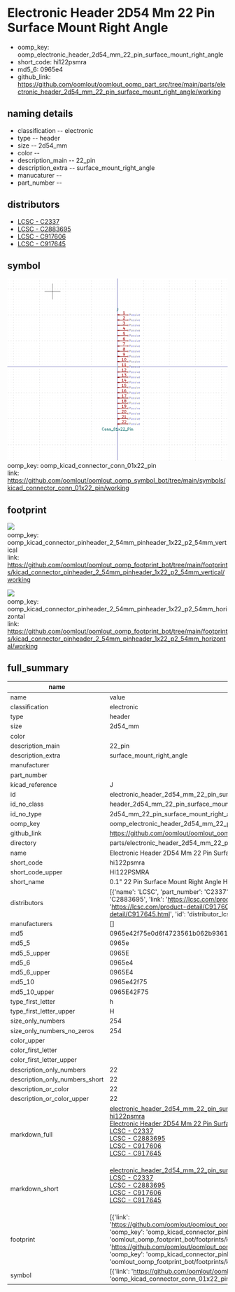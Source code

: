 # Electronic Header 2D54 Mm 22 Pin Surface Mount Right Angle

  
* oomp_key: oomp_electronic_header_2d54_mm_22_pin_surface_mount_right_angle 
* short_code: hi122psmra
* md5_6: 0965e4  
* github_link: https://github.com/oomlout/oomlout_oomp_part_src/tree/main/parts/electronic_header_2d54_mm_22_pin_surface_mount_right_angle/working  
## naming details
* classification -- electronic
* type -- header
* size -- 2d54_mm
* color -- 
* description_main -- 22_pin
* description_extra -- surface_mount_right_angle
* manucaturer -- 
* part_number -- 

## distributors
* [LCSC - C2337](https://lcsc.com/product-detail/C2337.html)  
* [LCSC - C2883695](https://lcsc.com/product-detail/C2883695.html)  
* [LCSC - C917606](https://lcsc.com/product-detail/C917606.html)  
* [LCSC - C917645](https://lcsc.com/product-detail/C917645.html)  


## symbol

![](symbol/0/working/working_600.png)  
oomp_key: oomp_kicad_connector_conn_01x22_pin  
link: https://github.com/oomlout/oomlout_oomp_symbol_bot/tree/main/symbols/kicad_connector_conn_01x22_pin/working  

## footprint

![](footprint/0/working/working_600.png)  
oomp_key: oomp_kicad_connector_pinheader_2_54mm_pinheader_1x22_p2_54mm_vertical  
link: https://github.com/oomlout/oomlout_oomp_footprint_bot/tree/main/footprints/kicad_connector_pinheader_2_54mm_pinheader_1x22_p2_54mm_vertical/working  

![](footprint/0/working/working_600.png)  
oomp_key: oomp_kicad_connector_pinheader_2_54mm_pinheader_1x22_p2_54mm_horizontal  
link: https://github.com/oomlout/oomlout_oomp_footprint_bot/tree/main/footprints/kicad_connector_pinheader_2_54mm_pinheader_1x22_p2_54mm_horizontal/working  

## full_summary
| name | value | 
| --- | --- | 
| name | value | 
| classification | electronic | 
| type | header | 
| size | 2d54_mm | 
| color |  | 
| description_main | 22_pin | 
| description_extra | surface_mount_right_angle | 
| manufacturer |  | 
| part_number |  | 
| kicad_reference | J | 
| id | electronic_header_2d54_mm_22_pin_surface_mount_right_angle | 
| id_no_class | header_2d54_mm_22_pin_surface_mount_right_angle | 
| id_no_type | 2d54_mm_22_pin_surface_mount_right_angle | 
| oomp_key | oomp_electronic_header_2d54_mm_22_pin_surface_mount_right_angle | 
| github_link | https://github.com/oomlout/oomlout_oomp_part_src/tree/main/parts/electronic_header_2d54_mm_22_pin_surface_mount_right_angle/working | 
| directory | parts/electronic_header_2d54_mm_22_pin_surface_mount_right_angle | 
| name | Electronic Header 2D54 Mm 22 Pin Surface Mount Right Angle | 
| short_code | hi122psmra | 
| short_code_upper | HI122PSMRA | 
| short_name | 0.1" 22 Pin Surface Mount Right Angle Header | 
| distributors | [{'name': 'LCSC', 'part_number': 'C2337', 'link': 'https://lcsc.com/product-detail/C2337.html', 'id': 'distributor_lcsc'}, {'name': 'LCSC', 'part_number': 'C2883695', 'link': 'https://lcsc.com/product-detail/C2883695.html', 'id': 'distributor_lcsc'}, {'name': 'LCSC', 'part_number': 'C917606', 'link': 'https://lcsc.com/product-detail/C917606.html', 'id': 'distributor_lcsc'}, {'name': 'LCSC', 'part_number': 'C917645', 'link': 'https://lcsc.com/product-detail/C917645.html', 'id': 'distributor_lcsc'}] | 
| manufacturers | [] | 
| md5 | 0965e42f75e0d6f4723561b062b93617 | 
| md5_5 | 0965e | 
| md5_5_upper | 0965E | 
| md5_6 | 0965e4 | 
| md5_6_upper | 0965E4 | 
| md5_10 | 0965e42f75 | 
| md5_10_upper | 0965E42F75 | 
| type_first_letter | h | 
| type_first_letter_upper | H | 
| size_only_numbers | 254 | 
| size_only_numbers_no_zeros | 254 | 
| color_upper |  | 
| color_first_letter |  | 
| color_first_letter_upper |  | 
| description_only_numbers | 22 | 
| description_only_numbers_short | 22 | 
| description_or_color | 22 | 
| description_or_color_upper | 22 | 
| markdown_full | [electronic_header_2d54_mm_22_pin_surface_mount_right_angle](https://github.com/oomlout/oomlout_oomp_part_src/tree/main/parts/electronic_header_2d54_mm_22_pin_surface_mount_right_angle/working)<br>[hi122psmra](https://github.com/oomlout/oomlout_oomp_part_src/tree/main/parts/electronic_header_2d54_mm_22_pin_surface_mount_right_angle/working)<br>[Electronic Header 2D54 Mm 22 Pin Surface Mount Right Angle](https://github.com/oomlout/oomlout_oomp_part_src/tree/main/parts/electronic_header_2d54_mm_22_pin_surface_mount_right_angle/working)<br>[LCSC - C2337<br>](https://lcsc.com/product-detail/C2337.html)[LCSC - C2883695<br>](https://lcsc.com/product-detail/C2883695.html)[LCSC - C917606<br>](https://lcsc.com/product-detail/C917606.html)[LCSC - C917645<br>](https://lcsc.com/product-detail/C917645.html)<br> | 
| markdown_short | [electronic_header_2d54_mm_22_pin_surface_mount_right_angle](https://github.com/oomlout/oomlout_oomp_part_src/tree/main/parts/electronic_header_2d54_mm_22_pin_surface_mount_right_angle/working)<br>[LCSC - C2337<br>](https://lcsc.com/product-detail/C2337.html)[LCSC - C2883695<br>](https://lcsc.com/product-detail/C2883695.html)[LCSC - C917606<br>](https://lcsc.com/product-detail/C917606.html)[LCSC - C917645<br>](https://lcsc.com/product-detail/C917645.html)<br> | 
| footprint | [{'link': 'https://github.com/oomlout/oomlout_oomp_footprint_bot/tree/main/foootprntss/kicad_connector_pinheader_2_54mm_pinheader_1x22_p2_54mm_vertical', 'oomp_key': 'oomp_kicad_connector_pinheader_2_54mm_pinheader_1x22_p2_54mm_vertical', 'directory': 'oomlout_oomp_footprint_bot/footprints/kicad_connector_pinheader_2_54mm_pinheader_1x22_p2_54mm_vertical//working/working.kicad_mod'}, {'link': 'https://github.com/oomlout/oomlout_oomp_footprint_bot/tree/main/foootprntss/kicad_connector_pinheader_2_54mm_pinheader_1x22_p2_54mm_horizontal', 'oomp_key': 'oomp_kicad_connector_pinheader_2_54mm_pinheader_1x22_p2_54mm_horizontal', 'directory': 'oomlout_oomp_footprint_bot/footprints/kicad_connector_pinheader_2_54mm_pinheader_1x22_p2_54mm_horizontal//working/working.kicad_mod'}] | 
| symbol | [{'link': 'https://github.com/oomlout/oomlout_oomp_symbol_bot/tree/main/symbols/kicad_connector_conn_01x22_pin', 'oomp_key': 'oomp_kicad_connector_conn_01x22_pin', 'directory': 'oomlout_oomp_symbol_bot/symbols/kicad_connector_conn_01x22_pin//working/working.kicad_sym'}] | 
